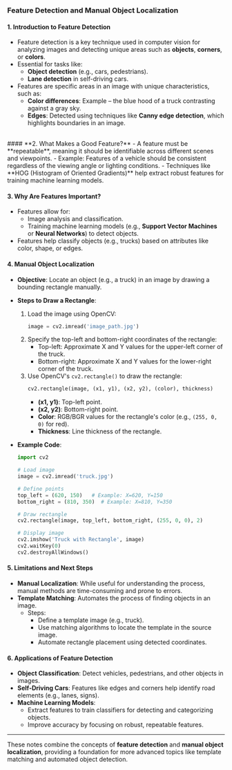 ### **Feature Detection and Manual Object Localization**

#### **1. Introduction to Feature Detection**
   - Feature detection is a key technique used in computer vision for analyzing images and detecting unique areas such as **objects**, **corners**, or **colors**.
   - Essential for tasks like:
     - **Object detection** (e.g., cars, pedestrians).
     - **Lane detection** in self-driving cars.
   - Features are specific areas in an image with unique characteristics, such as:
     - **Color differences**: Example – the blue hood of a truck contrasting against a gray sky.
     - **Edges**: Detected using techniques like **Canny edge detection**, which highlights boundaries in an image.
<br>
#### **2. What Makes a Good Feature?**
   - A feature must be **repeatable**, meaning it should be identifiable across different scenes and viewpoints.
   - Example: Features of a vehicle should be consistent regardless of the viewing angle or lighting conditions.
   - Techniques like **HOG (Histogram of Oriented Gradients)** help extract robust features for training machine learning models.

#### **3. Why Are Features Important?**
   - Features allow for:
     - Image analysis and classification.
     - Training machine learning models (e.g., **Support Vector Machines** or **Neural Networks**) to detect objects.
   - Features help classify objects (e.g., trucks) based on attributes like color, shape, or edges.

#### **4. Manual Object Localization**
   - **Objective**: Locate an object (e.g., a truck) in an image by drawing a bounding rectangle manually.
   - **Steps to Draw a Rectangle**:
     1. Load the image using OpenCV:
        ```python
        image = cv2.imread('image_path.jpg')
        ```
     2. Specify the top-left and bottom-right coordinates of the rectangle:
        - Top-left: Approximate X and Y values for the upper-left corner of the truck.
        - Bottom-right: Approximate X and Y values for the lower-right corner of the truck.
     3. Use OpenCV's `cv2.rectangle()` to draw the rectangle:
        ```python
        cv2.rectangle(image, (x1, y1), (x2, y2), (color), thickness)
        ```
        - **(x1, y1)**: Top-left point.
        - **(x2, y2)**: Bottom-right point.
        - **Color**: RGB/BGR values for the rectangle's color (e.g., `(255, 0, 0)` for red).
        - **Thickness**: Line thickness of the rectangle.

   - **Example Code**:
     ```python
     import cv2
     
     # Load image
     image = cv2.imread('truck.jpg')

     # Define points
     top_left = (620, 150)   # Example: X=620, Y=150
     bottom_right = (810, 350)  # Example: X=810, Y=350

     # Draw rectangle
     cv2.rectangle(image, top_left, bottom_right, (255, 0, 0), 2)

     # Display image
     cv2.imshow('Truck with Rectangle', image)
     cv2.waitKey(0)
     cv2.destroyAllWindows()
     ```

#### **5. Limitations and Next Steps**
   - **Manual Localization**: While useful for understanding the process, manual methods are time-consuming and prone to errors.
   - **Template Matching**: Automates the process of finding objects in an image.
     - Steps:
       - Define a template image (e.g., truck).
       - Use matching algorithms to locate the template in the source image.
       - Automate rectangle placement using detected coordinates.

#### **6. Applications of Feature Detection**
   - **Object Classification**: Detect vehicles, pedestrians, and other objects in images.
   - **Self-Driving Cars**: Features like edges and corners help identify road elements (e.g., lanes, signs).
   - **Machine Learning Models**:
     - Extract features to train classifiers for detecting and categorizing objects.
     - Improve accuracy by focusing on robust, repeatable features.

---

These notes combine the concepts of **feature detection** and **manual object localization**, providing a foundation for more advanced topics like template matching and automated object detection.
